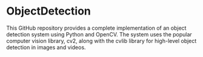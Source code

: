 # ObjectDetection
This GitHub repository provides a complete implementation of an object detection system using Python and OpenCV. The system uses the popular computer vision library, cv2, along with the cvlib library for high-level object detection in images and videos.
